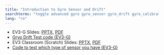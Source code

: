 ```yaml
---
title: "Introduction to Gyro Sensor and Drift"
searchterms: "toggle advanced gyro gyro_sensor gyro_drift gyro_calibration angle rate introduction_to_gyro_sensor revisited n4_gyros gyro_calibrate_not_working the_best_gyro_lesson_calibrate gyro_not_working help_my_gyro new_gyro not_working"
lang: "ro"
---
```

 <ul>
 <li class="ng-binding">EV3-G Slides:
 <a href="ProgrammingLessons/advanced/GyroDrift (rom).pptx">PPTX</a>,
 <a href="ProgrammingLessons/advanced/GyroDrift (rom).pdf">PDF</a>
 </li>
 <li class="ng-binding">
 <a href="ProgrammingLessons/advanced/GyroDriftTest.ev3">Gryo Drift Test code (EV3-G)</a>
 </li>
 <li class="ng-binding">EV3 Classroom (Scratch) Slides:
 <a href="ProgrammingLessons/advanced/scratch-GyroDrift (rom).pptx">PPTX</a>,
 <a href="ProgrammingLessons/advanced/scratch-GyroDrift (rom).pdf">PDF</a>
 </li>
 <li class="ng-binding">
 <a href="ProgrammingLessons/advanced/GyroRevisited.ev3">Code to test which type of sensor you have (EV3-G)</a>
 </li>
  </ul>
